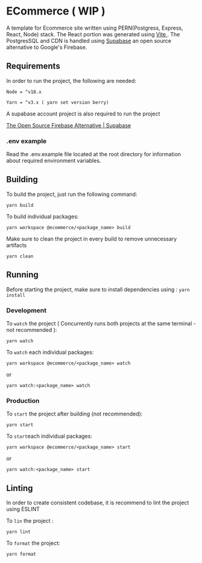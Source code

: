 # ECommerce ( WIP )

A template for Ecommerce site written using PERN(Postgress, Express, React, Node) stack. The React portion was generated using [Vite ](https://vitejs.dev/). The PostgresSQL and CDN is handled using [Supabase](https://supabase.com/) an open source alternative to Google's Firebase.

## Requirements

In order to run the project, the following are needed:

```
Node = ^v18.x

Yarn = ^v3.x ( yarn set version berry)

```

A supabase account project is also required to run the project

[The Open Source Firebase Alternative | Supabase](https://supabase.com/)

### .env example

Read the .env.example file located at the root directory for information about required environment variables.

## Building

To build the project, just run the following command:

`yarn build`

To build individual packages:

`yarn workspace @ecommerce/<package_name> build`

Make sure to clean the project in every build to remove unnecessary artifacts

`yarn clean`

## Running

Before starting the project, make sure to install dependencies using :
`yarn install`

### Development

To `watch` the project ( Concurrently runs both projects at the same terminal - not recommended ):

`yarn watch`

To `watch` each individual packages:

`yarn workspace @ecommerce/<package_name> watch`

or

`yarn watch:<package_name> watch`

### Production

To `start` the project after building (not recommended):

`yarn start`

To `start`each individual packages:

`yarn workspace @ecommerce/<package_name> start`

or

`yarn watch:<package_name> start`

## Linting

In order to create consistent codebase, it is recommend to lint the project using ESLINT

To `lin` the project :

`yarn lint`

To `format` the project:

`yarn format`
